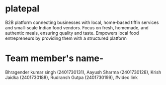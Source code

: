# platepal
B2B platform connecting businesses with local, home-based
tiffin services and small-scale Indian food vendors.
Focus on fresh, homemade, and authentic meals, ensuring
quality and taste.
Empowers local food entrepreneurs by providing them with a
structured platform
# Team member's name-
Bhragender kumar singh (2401730131),
Aayush Sharma (2401730128),
Krish Jaidka (2401730188),
Rudransh Gutpa (2401730199),
#video link




